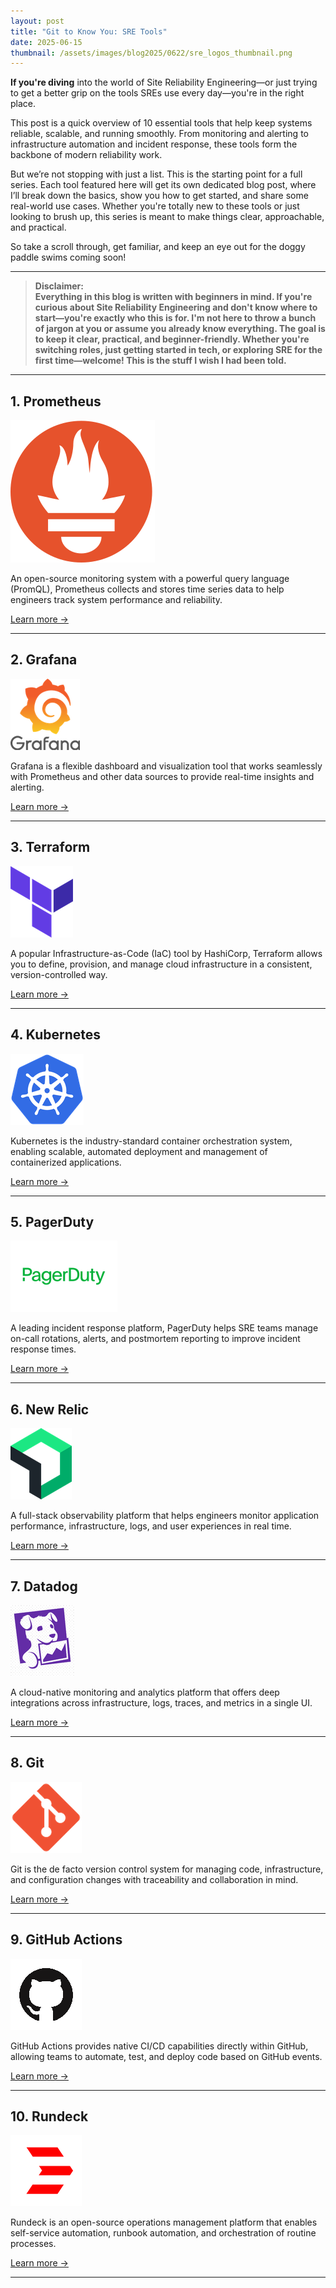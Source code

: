 ```yaml
---
layout: post
title: "Git to Know You: SRE Tools"
date: 2025-06-15
thumbnail: /assets/images/blog2025/0622/sre_logos_thumbnail.png
---
```


**If you're diving** into the world of Site Reliability Engineering—or just trying to get a better grip on the tools SREs use every day—you're in the right place.

This post is a quick overview of 10 essential tools that help keep systems reliable, scalable, and running smoothly. From monitoring and alerting to infrastructure automation and incident response, these tools form the backbone of modern reliability work.

But we’re not stopping with just a list. This is the starting point for a full series. Each tool featured here will get its own dedicated blog post, where I’ll break down the basics, show you how to get started, and share some real-world use cases. Whether you're totally new to these tools or just looking to brush up, this series is meant to make things clear, approachable, and practical.

So take a scroll through, get familiar, and keep an eye out for the doggy paddle swims coming soon!

---

> 
> **Disclaimer:  
> Everything in this blog is written with beginners in mind. If you're curious about Site Reliability Engineering and don't know where to start—you're exactly who this is for. I'm not here to throw a bunch of jargon at you or assume you already know everything. The goal is to keep it clear, practical, and beginner-friendly. Whether you're switching roles, just getting started in tech, or exploring SRE for the first time—welcome! This is the stuff I wish I had been told.**
> 

---

## 1. Prometheus

![Prometheus Logo](/assets/images/blog2025/0622/Prometheus_software_logo.svg)

An open-source monitoring system with a powerful query language (PromQL), Prometheus collects and stores time series data to help engineers track system performance and reliability.

[Learn more →](https://prometheus.io)

---

## 2. Grafana

![Grafana Logo](/assets/images/blog2025/0622/Grafana_logo.png)

Grafana is a flexible dashboard and visualization tool that works seamlessly with Prometheus and other data sources to provide real-time insights and alerting.

[Learn more →](https://grafana.com)

---

## 3. Terraform

![Terraform Logo](/assets/images/blog2025/0622/terraform-icon.png)

A popular Infrastructure-as-Code (IaC) tool by HashiCorp, Terraform allows you to define, provision, and manage cloud infrastructure in a consistent, version-controlled way.

[Learn more →](https://www.terraform.io)

---

## 4. Kubernetes

![Kubernetes Logo](/assets/images/blog2025/0622/Kubernetes_logo_without_workmark.png)

Kubernetes is the industry-standard container orchestration system, enabling scalable, automated deployment and management of containerized applications.

[Learn more →](https://kubernetes.io)

---

## 5. PagerDuty

![PagerDuty Logo](/assets/images/blog2025/0622/PagerDuty-Logo.png)

A leading incident response platform, PagerDuty helps SRE teams manage on-call rotations, alerts, and postmortem reporting to improve incident response times.

[Learn more →](https://www.pagerduty.com)

---

## 6. New Relic

![New Relic Logo](/assets/images/blog2025/0622/new-relic.png)

A full-stack observability platform that helps engineers monitor application performance, infrastructure, logs, and user experiences in real time.

[Learn more →](https://newrelic.com)

---

## 7. Datadog

![Datadog Logo](/assets/images/blog2025/0622/datadog.png)

A cloud-native monitoring and analytics platform that offers deep integrations across infrastructure, logs, traces, and metrics in a single UI.

[Learn more →](https://www.datadoghq.com)

---

## 8. Git

![Git Logo](/assets/images/blog2025/0622/Git_icon.png)

Git is the de facto version control system for managing code, infrastructure, and configuration changes with traceability and collaboration in mind.

[Learn more →](https://git-scm.com)

---

## 9. GitHub Actions

![GitHub Actions Logo](/assets/images/blog2025/0622/GitHub-Mark.png)

GitHub Actions provides native CI/CD capabilities directly within GitHub, allowing teams to automate, test, and deploy code based on GitHub events.

[Learn more →](https://github.com/features/actions)

---

## 10. Rundeck

![Rundeck Logo](/assets/images/blog2025/0622/rundeck_logo_white.png)

Rundeck is an open-source operations management platform that enables self-service automation, runbook automation, and orchestration of routine processes.

[Learn more →](https://www.rundeck.com)

---
